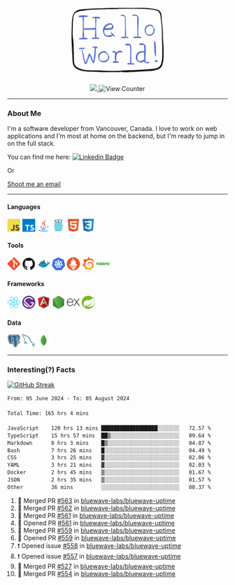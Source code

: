<div align="center">
    <img src="./img/hello_world.webp" height="200px" width="">
    <div>
        <a href="https://www.linkedin.com/in/ajhollid">
            <img src="https://img.shields.io/badge/LinkedIn-blue"/>
        </a>
        <img src="https://komarev.com/ghpvc/?username=ajhollid&color=yellow" alt="View Counter">
    </div>
</div>

---

### About Me

I'm a software developer from Vancouver, Canada. I love to work on web applications and I'm most at home on the backend, but I'm ready to jump in on the full stack.

You can find me here: [![Linkedin Badge](https://img.shields.io/badge/-ajhollid-blue?style=flat&logo=Linkedin&logoColor=white)](https://www.linkedin.com/in/ajhollid)

Or

[Shoot me an email](mailto:ajhollid@gmail.com)

---

#### Languages

<div>
    <img src="./img/devicons/javascript-original.svg" width=30 height=30 alt="JavaScript">
    <img src="/img/devicons/typescript-original.svg" width=30 height=30 alt="TypeScript">
    <img src="./img/devicons/java-original.svg" width=30 height=30 alt="Java">
    <img src="./img/devicons/go-original.svg" width=30 height=30 alt="Golang">
    <img src="./img/devicons/html5-original.svg" width=30 height=30 alt="HTML 5">
    <img src="./img/devicons/css3-original.svg" width=30 height=30 alt="CSS 3">
</div>

#### Tools

<div>
    <img src="./img/devicons/git-original.svg" width=30 height=30 alt="Git">
    <img src="./img/devicons/github-original.svg" width=30 height=30 alt="Github">
    <img src="./img/devicons/docker-original.svg" width=30 
    height=30 alt="Docker">
    <img src="./img/devicons/kubernetes-original.svg" width=30 height=30 alt="K8">
    <img src="./img/devicons/prometheus-original.svg" width=30 height=30 alt="Prometheus">
    <img src="./img/devicons/grafana-original.svg" width=30 height=30 alt="Grafana">
    <img src="./img/devicons/nginx-original.svg" width=30 height=30 alt="Nginx">
</div>

#### Frameworks

<div>
    <img src="./img/devicons/react-original.svg" width=30 height=30 alt="React">
    <img src="./img/devicons/gatsby-original.svg" width=30 height=30 alt="Gatsby">
    <img src="./img/devicons/angularjs-original.svg" width=30 height=30 alt="AngularJS">
    <img src="./img/devicons/nodejs-original.svg" width=30 height=30 alt="NodeJS">
    <img src="./img/devicons/express-original.svg" width=30 height=30 alt="Express">
    <img src="./img/devicons/spring-original.svg" width=30 height=30 alt="Spring">
</div>

#### Data

<div>
    <img src="./img/devicons/postgresql-original.svg" width=30 height=30 alt="Postgresql">
    <img src="./img/devicons/mysql-original.svg" width=30 height=30 alt="Mysql">
    <img src="./img/devicons/mongodb-original.svg" width=30 height=30 alt="MongoDB">
</div>

---

### Interesting(?) Facts

[![GitHub Streak](http://github-readme-streak-stats.herokuapp.com?user=ajhollid)](https://git.io/streak-stats)

 <!--START_SECTION:waka-->

```txt
From: 05 June 2024 - To: 05 August 2024

Total Time: 165 hrs 4 mins

JavaScript    120 hrs 13 mins ██████████████████░░░░░░░   72.57 %
TypeScript    15 hrs 57 mins  ██▒░░░░░░░░░░░░░░░░░░░░░░   09.64 %
Markdown      8 hrs 3 mins    █▒░░░░░░░░░░░░░░░░░░░░░░░   04.87 %
Bash          7 hrs 26 mins   █░░░░░░░░░░░░░░░░░░░░░░░░   04.49 %
CSS           3 hrs 25 mins   ▓░░░░░░░░░░░░░░░░░░░░░░░░   02.06 %
YAML          3 hrs 21 mins   ▓░░░░░░░░░░░░░░░░░░░░░░░░   02.03 %
Docker        2 hrs 45 mins   ▒░░░░░░░░░░░░░░░░░░░░░░░░   01.67 %
JSON          2 hrs 35 mins   ▒░░░░░░░░░░░░░░░░░░░░░░░░   01.57 %
Other         36 mins         ░░░░░░░░░░░░░░░░░░░░░░░░░   00.37 %
```

<!--END_SECTION:waka-->


<!--START_SECTION:activity-->
1. 🎉 Merged PR [#563](https://github.com/bluewave-labs/bluewave-uptime/pull/563) in [bluewave-labs/bluewave-uptime](https://github.com/bluewave-labs/bluewave-uptime)
2. 🎉 Merged PR [#562](https://github.com/bluewave-labs/bluewave-uptime/pull/562) in [bluewave-labs/bluewave-uptime](https://github.com/bluewave-labs/bluewave-uptime)
3. 🎉 Merged PR [#561](https://github.com/bluewave-labs/bluewave-uptime/pull/561) in [bluewave-labs/bluewave-uptime](https://github.com/bluewave-labs/bluewave-uptime)
4. 💪 Opened PR [#561](https://github.com/bluewave-labs/bluewave-uptime/pull/561) in [bluewave-labs/bluewave-uptime](https://github.com/bluewave-labs/bluewave-uptime)
5. 🎉 Merged PR [#559](https://github.com/bluewave-labs/bluewave-uptime/pull/559) in [bluewave-labs/bluewave-uptime](https://github.com/bluewave-labs/bluewave-uptime)
6. 💪 Opened PR [#559](https://github.com/bluewave-labs/bluewave-uptime/pull/559) in [bluewave-labs/bluewave-uptime](https://github.com/bluewave-labs/bluewave-uptime)
7. ❗ Opened issue [#558](https://github.com/bluewave-labs/bluewave-uptime/issues/558) in [bluewave-labs/bluewave-uptime](https://github.com/bluewave-labs/bluewave-uptime)
8. ❗ Opened issue [#557](https://github.com/bluewave-labs/bluewave-uptime/issues/557) in [bluewave-labs/bluewave-uptime](https://github.com/bluewave-labs/bluewave-uptime)
9. 🎉 Merged PR [#527](https://github.com/bluewave-labs/bluewave-uptime/pull/527) in [bluewave-labs/bluewave-uptime](https://github.com/bluewave-labs/bluewave-uptime)
10. 🎉 Merged PR [#554](https://github.com/bluewave-labs/bluewave-uptime/pull/554) in [bluewave-labs/bluewave-uptime](https://github.com/bluewave-labs/bluewave-uptime)
<!--END_SECTION:activity-->
